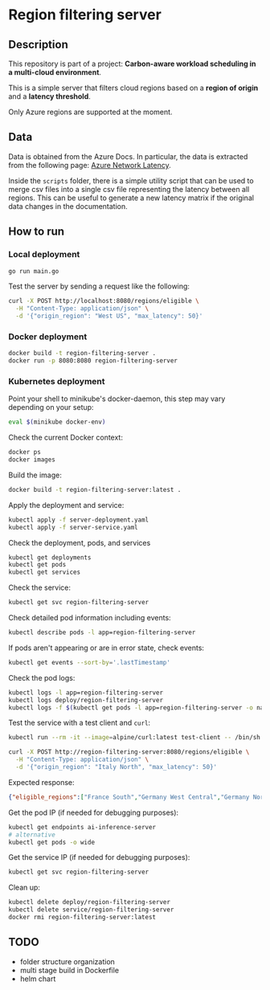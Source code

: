# Region filtering server

## Description

This repository is part of a project: **Carbon-aware workload scheduling in a multi-cloud environment**.

This is a simple server that filters cloud regions based on a **region of origin** and a **latency threshold**. 

Only Azure regions are supported at the moment.

## Data

Data is obtained from the Azure Docs. In particular, the data is extracted from the following page: [Azure Network Latency](https://raw.githubusercontent.com/MicrosoftDocs/azure-docs/refs/heads/main/articles/networking/azure-network-latency.md).

Inside the `scripts` folder, there is a simple utility script that can be used to merge csv files into a single csv file representing the latency between all regions.
This can be useful to generate a new latency matrix if the original data changes in the documentation.

## How to run

### Local deployment

```bash
go run main.go
```

Test the server by sending a request like the following:
```bash
curl -X POST http://localhost:8080/regions/eligible \
  -H "Content-Type: application/json" \
  -d '{"origin_region": "West US", "max_latency": 50}'
```

### Docker deployment

```bash
docker build -t region-filtering-server .
docker run -p 8080:8080 region-filtering-server
```

### Kubernetes deployment

Point your shell to minikube's docker-daemon, this step may vary depending on your setup:
```bash
eval $(minikube docker-env)
```
Check the current Docker context:
```bash
docker ps
docker images
```

Build the image:
```bash
docker build -t region-filtering-server:latest .
```

Apply the deployment and service:
```bash
kubectl apply -f server-deployment.yaml
kubectl apply -f server-service.yaml
```

Check the deployment, pods, and services
```bash
kubectl get deployments
kubectl get pods
kubectl get services
```

Check the service:
```bash
kubectl get svc region-filtering-server
```

Check detailed pod information including events:
```bash
kubectl describe pods -l app=region-filtering-server
```

If pods aren't appearing or are in error state, check events:
```bash
kubectl get events --sort-by='.lastTimestamp'
```

Check the pod logs:
```bash
kubectl logs -l app=region-filtering-server
kubectl logs deploy/region-filtering-server
kubectl logs -f $(kubectl get pods -l app=region-filtering-server -o name)
```

Test the service with a test client and `curl`:
```bash
kubectl run --rm -it --image=alpine/curl:latest test-client -- /bin/sh

curl -X POST http://region-filtering-server:8080/regions/eligible \
  -H "Content-Type: application/json" \
  -d '{"origin_region": "Italy North", "max_latency": 50}'
```

Expected response:
```json
{"eligible_regions":["France South","Germany West Central","Germany North","Poland Central","Switzerland West","Norway East","Switzerland North","UK West","Sweden Central","France Central","North Europe","Norway West","West Europe","Israel Central","UK South","Italy North"]}
```

Get the pod IP (if needed for debugging purposes):
```bash
kubectl get endpoints ai-inference-server
# alternative
kubectl get pods -o wide
```

Get the service IP (if needed for debugging purposes):
```bash
kubectl get svc region-filtering-server
```

Clean up:
```bash
kubectl delete deploy/region-filtering-server
kubectl delete service/region-filtering-server
docker rmi region-filtering-server:latest
```

## TODO

- folder structure organization
- multi stage build in Dockerfile
- helm chart